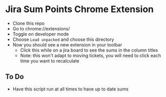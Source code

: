 # Jira Sum Points Chrome Extension

- Clone this repo
- Go to chrome://extensions/
- Toggle on developer mode
- Choose `Load unpacked` and choose this directory
- Now you should see a new extension in your toolbar
  - Click this while on a jira board to see the sums in the column titles
  - Note: this won't adapt to moving tickets, you will need to click each time you want to recalculate

## To Do

- Have this script run at all times to have up to date sums
